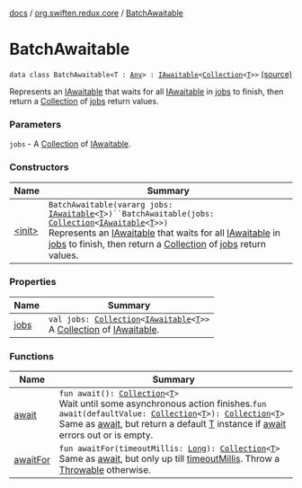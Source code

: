 [docs](../../index.md) / [org.swiften.redux.core](../index.md) / [BatchAwaitable](./index.md)

# BatchAwaitable

`data class BatchAwaitable<T : `[`Any`](https://kotlinlang.org/api/latest/jvm/stdlib/kotlin/-any/index.html)`> : `[`IAwaitable`](../-i-awaitable/index.md)`<`[`Collection`](https://kotlinlang.org/api/latest/jvm/stdlib/kotlin.collections/-collection/index.html)`<`[`T`](index.md#T)`>>` [(source)](https://github.com/protoman92/KotlinRedux/tree/master/common/common-core/src/main/kotlin/org/swiften/redux/core/Awaitable.kt#L91)

Represents an [IAwaitable](../-i-awaitable/index.md) that waits for all [IAwaitable](../-i-awaitable/index.md) in [jobs](jobs.md) to finish, then return a
[Collection](https://kotlinlang.org/api/latest/jvm/stdlib/kotlin.collections/-collection/index.html) of [jobs](jobs.md) return values.

### Parameters

`jobs` - A [Collection](https://kotlinlang.org/api/latest/jvm/stdlib/kotlin.collections/-collection/index.html) of [IAwaitable](../-i-awaitable/index.md).

### Constructors

| Name | Summary |
|---|---|
| [&lt;init&gt;](-init-.md) | `BatchAwaitable(vararg jobs: `[`IAwaitable`](../-i-awaitable/index.md)`<`[`T`](index.md#T)`>)``BatchAwaitable(jobs: `[`Collection`](https://kotlinlang.org/api/latest/jvm/stdlib/kotlin.collections/-collection/index.html)`<`[`IAwaitable`](../-i-awaitable/index.md)`<`[`T`](index.md#T)`>>)`<br>Represents an [IAwaitable](../-i-awaitable/index.md) that waits for all [IAwaitable](../-i-awaitable/index.md) in [jobs](jobs.md) to finish, then return a [Collection](https://kotlinlang.org/api/latest/jvm/stdlib/kotlin.collections/-collection/index.html) of [jobs](jobs.md) return values. |

### Properties

| Name | Summary |
|---|---|
| [jobs](jobs.md) | `val jobs: `[`Collection`](https://kotlinlang.org/api/latest/jvm/stdlib/kotlin.collections/-collection/index.html)`<`[`IAwaitable`](../-i-awaitable/index.md)`<`[`T`](index.md#T)`>>`<br>A [Collection](https://kotlinlang.org/api/latest/jvm/stdlib/kotlin.collections/-collection/index.html) of [IAwaitable](../-i-awaitable/index.md). |

### Functions

| Name | Summary |
|---|---|
| [await](await.md) | `fun await(): `[`Collection`](https://kotlinlang.org/api/latest/jvm/stdlib/kotlin.collections/-collection/index.html)`<`[`T`](index.md#T)`>`<br>Wait until some asynchronous action finishes.`fun await(defaultValue: `[`Collection`](https://kotlinlang.org/api/latest/jvm/stdlib/kotlin.collections/-collection/index.html)`<`[`T`](index.md#T)`>): `[`Collection`](https://kotlinlang.org/api/latest/jvm/stdlib/kotlin.collections/-collection/index.html)`<`[`T`](index.md#T)`>`<br>Same as [await](../-i-awaitable/await.md), but return a default [T](../-i-awaitable/index.md#T) instance if [await](../-i-awaitable/await.md) errors out or is empty. |
| [awaitFor](await-for.md) | `fun awaitFor(timeoutMillis: `[`Long`](https://kotlinlang.org/api/latest/jvm/stdlib/kotlin/-long/index.html)`): `[`Collection`](https://kotlinlang.org/api/latest/jvm/stdlib/kotlin.collections/-collection/index.html)`<`[`T`](index.md#T)`>`<br>Same as [await](../-i-awaitable/await.md), but only up till [timeoutMillis](../-i-awaitable/await-for.md#org.swiften.redux.core.IAwaitable$awaitFor(kotlin.Long)/timeoutMillis). Throw a [Throwable](https://kotlinlang.org/api/latest/jvm/stdlib/kotlin/-throwable/index.html) otherwise. |
